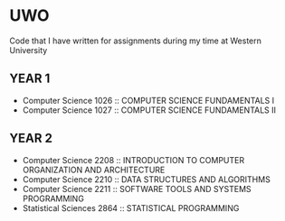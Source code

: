 # UWO
Code that I have written for assignments during my time at Western University

## YEAR 1
- Computer Science 1026 :: COMPUTER SCIENCE FUNDAMENTALS I
- Computer Science 1027 :: COMPUTER SCIENCE FUNDAMENTALS II

## YEAR 2
- Computer Science 2208 :: INTRODUCTION TO COMPUTER ORGANIZATION AND ARCHITECTURE
- Computer Science 2210 :: DATA STRUCTURES AND ALGORITHMS
- Computer Science 2211 :: SOFTWARE TOOLS AND SYSTEMS PROGRAMMING
- Statistical Sciences 2864 :: STATISTICAL PROGRAMMING
